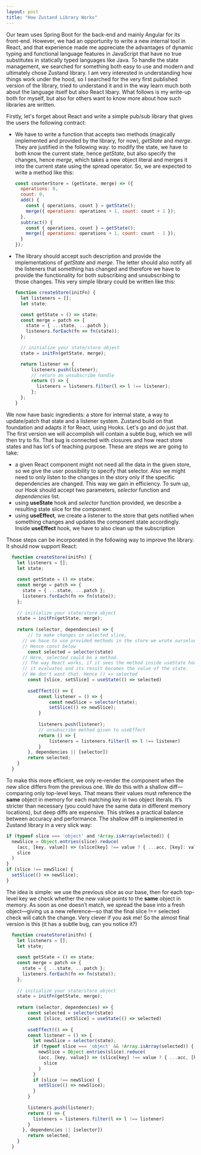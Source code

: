 ```yaml
---
layout: post
title: "How Zustand Library Works"
---
```

Our team uses Spring Boot for the back-end and mainly Angular for its front-end. However, we had an opportunity to write a new internal tool in React, and that experience made me appreciate the advantages of dynamic typing and functional language features in JavaScript that have no true substitutes in statically typed languages like Java. To handle the state management, we searched for something both easy to use and modern and ultimately chose Zustand library. I am very interested in understanding how things work under the hood, so I searched for the very first published version of the library, tried to understand it and in the way learn much both about the language itself but also React libary. What follows is my write-up both for myself, but also for others want to know more about how such libraries are written.

Firstly, let's forget about React and write a simple pub/sub library that gives the users the following contract:

- We have to write a function that accepts two methods (magically implemented and provided by the library, for now), *getState* and *merge*. They are justified in the following way: to modify the state, we have to both know the current state, hence *getState*, but also specify the changes, hence *merge*, which takes a new object literal and merges it into the current state using the spread operator. So, we are expected to write a method like this:
  ```js
  const counterStore = (getState, merge) => ({
    operations: 0,
    count: 0,
    add() {
      const { operations, count } = getState();
      merge({ operations: operations + 1, count: count + 1 });
    },
    subtract() {
      const { operations, count } = getState();
      merge({ operations: operations + 1, count: count - 1 });
    }
  });
  ```
- The library should accept such description and provide the implementations of *getState* and *merge*. The letter should also notify all the listeners that something has changed and therefore we have to provide the functionality for both subscribing and unsubscribing to those changes. This very simple library could be written like this:
  ```js
  function createStore(initFn) {
    let listeners = [];
    let state;
  
    const getState = () => state;
    const merge = patch => {
      state = { ...state, ...patch };
      listeners.forEach(fn => fn(state));
    };
  
    // initialize your state/store object
    state = initFn(getState, merge);
  
    return listener => {
        listeners.push(listener);
        // return an unsubscribe handle
        return () => {
          listeners = listeners.filter(l => l !== listener);
        };
    };
  }
  ```


We now have basic ingredients: a store for internal state, a way to update/patch that state and a listener system. Zustand build on that foundation and adapts it for React, using Hooks. Let's go and do just that. The first version we will accomplish will contain a subtle bug, which we will then try to fix. That bug is connected with closures and how react store states and has lot's of teaching purpose. These are steps we are going to take:

- a given React component might not need all the data in the given store, so we give the user possibility to specify that selector. Also we might need to only listen to the changes in the story only if the specific dependencies are changed. This way we gain in efficiency. To sum up, our Hook should accept two parameters, *selector* function and *dependencies* list.
- using **useState** hook and *selector* function provided, we describe a resulting state slice for the component.
- using **useEffect**, we create a listener to the store that gets notified when something changes and updates the component state accordingly. Inside **useEffect** hook, we have to also clean up the subscription

Those steps can be incorporated in the following way to improve the library. It should now support React:
```js
  function createStore(initFn) {
    let listeners = [];
    let state;
  
    const getState = () => state;
    const merge = patch => {
      state = { ...state, ...patch };
      listeners.forEach(fn => fn(state));
    };
  
    // initialize your state/store object
    state = initFn(getState, merge);
  
    return (selector, dependencies) => {
    	// to make changes in selected slice,
      // we have to use provided methods in the store we wrote ourselves.
      // Hence const below
    	const selected = selector(state)
      // Here, selected could be a method.
      // The way React works, if it sees the method inside useState hook
      // it evaluates and its result becomes the value of the state.
      // We don't want that. Hence () => selected
    	const [slice, setSlice] = useState(() => selected)
    	
    	useEffect(() => {
    		const listener = () => {
    			const newSlice = selector(state);
    			setSlice(() => newSlice);
    		}
    		
    		listeners.push(listener);
    		// unsubscribe method given to useEffect
    		return () => {
    			listeners = listeners.filter(l => l !== listener)
    		}
    	}, dependencies || [selector])
    	return selected;
    }
  }
```

To make this more efficient, we only re-render the component when the new slice differs from the previous one. We do this with a shallow diff—comparing only top-level keys. That means their values must reference the **same** object in memory for each matching key in two object literals. It’s stricter than necessary (you could have the same data in different memory locations), but deep diffs are expensive. This strikes a practical balance between accuracy and performance. The shallow diff is implemented in Zustand library in a very slick way:
```js
if (typeof slice === 'object' and !Array.isArray(selected)) {
  newSlice = Object.entries(slice).reduce(
    (acc, [key, value]) => (slice[key] !== value ? { ...acc, [key]: value} : acc),
    slice
  )
}
if (slice !== newSlice) {
  setSlice(() => newSlice);
}
```
The idea is simple: we use the previous slice as our base, then for each top-level key we check whether the new value points to the **same** object in memory. As soon as one doesn’t match, we spread the base into a fresh object—giving us a new reference—so that the final slice !== selected check will catch the change. Very clever if you ask me! So the almost final version is this (it has a subtle bug, can you notice it?)

```js
  function createStore(initFn) {
    let listeners = [];
    let state;
  
    const getState = () => state;
    const merge = patch => {
      state = { ...state, ...patch };
      listeners.forEach(fn => fn(state));
    };
  
    // initialize your state/store object
    state = initFn(getState, merge);
  
    return (selector, dependencies) => {
    	const selected = selector(state)
    	const [slice, setSlice] = useState(() => selected)
    	
    	useEffect(() => {
        const listener = () => {
          let newSlice = selector(state);
          if (typeof slice === 'object' && !Array.isArray(selected)) {
            newSlice = Object.entries(slice).reduce(
            (acc, [key, value]) => (slice[key] !== value ? { ...acc, [key]: value} : ACC),
              slice
            )
          }
          if (slice !== newSlice) {
            setSlice(() => newSlice);
          }
        }
    		
        listeners.push(listener);
        return () => {
          listeners = listeners.filter(l => l !== listener)
        }
      }, dependencies || [selector])
    	return selected;
    }
  }
```
